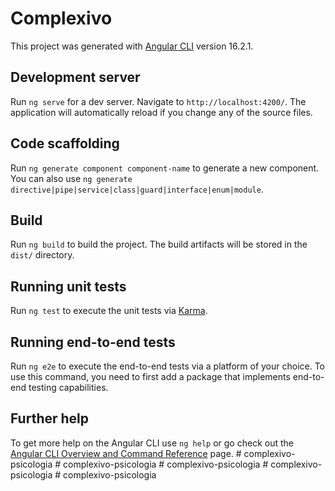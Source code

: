 # Complexivo

This project was generated with [Angular CLI](https://github.com/angular/angular-cli) version 16.2.1.

## Development server

Run `ng serve` for a dev server. Navigate to `http://localhost:4200/`. The application will automatically reload if you change any of the source files.

## Code scaffolding

Run `ng generate component component-name` to generate a new component. You can also use `ng generate directive|pipe|service|class|guard|interface|enum|module`.

## Build

Run `ng build` to build the project. The build artifacts will be stored in the `dist/` directory.

## Running unit tests

Run `ng test` to execute the unit tests via [Karma](https://karma-runner.github.io).

## Running end-to-end tests

Run `ng e2e` to execute the end-to-end tests via a platform of your choice. To use this command, you need to first add a package that implements end-to-end testing capabilities.

## Further help

To get more help on the Angular CLI use `ng help` or go check out the [Angular CLI Overview and Command Reference](https://angular.io/cli) page.
#   c o m p l e x i v o - p s i c o l o g i a  
 #   c o m p l e x i v o - p s i c o l o g i a  
 #   c o m p l e x i v o - p s i c o l o g i a  
 #   c o m p l e x i v o - p s i c o l o g i a  
 #   c o m p l e x i v o - p s i c o l o g i a  
 